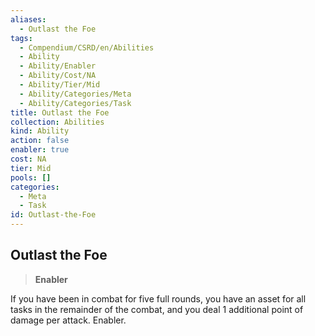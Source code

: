 ```yaml
---
aliases:
  - Outlast the Foe
tags:
  - Compendium/CSRD/en/Abilities
  - Ability
  - Ability/Enabler
  - Ability/Cost/NA
  - Ability/Tier/Mid
  - Ability/Categories/Meta
  - Ability/Categories/Task
title: Outlast the Foe
collection: Abilities
kind: Ability
action: false
enabler: true
cost: NA
tier: Mid
pools: []
categories:
  - Meta
  - Task
id: Outlast-the-Foe
---
```

## Outlast the Foe    
>**Enabler**  
    
If you have been in combat for five full rounds, you have an asset for all tasks in the remainder of the combat, and you deal 1 additional point of damage per attack. Enabler.
